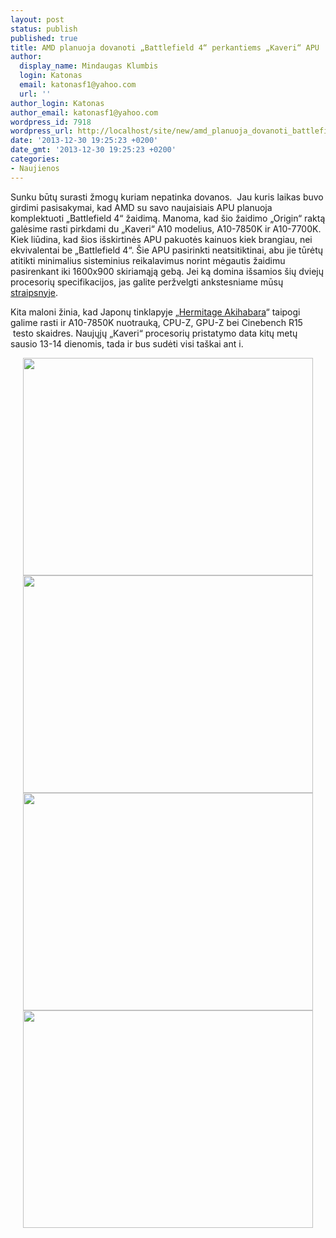 ```yaml
---
layout: post
status: publish
published: true
title: AMD planuoja dovanoti „Battlefield 4“ perkantiems „Kaveri“ APU
author:
  display_name: Mindaugas Klumbis
  login: Katonas
  email: katonasf1@yahoo.com
  url: ''
author_login: Katonas
author_email: katonasf1@yahoo.com
wordpress_id: 7918
wordpress_url: http://localhost/site/new/amd_planuoja_dovanoti_battlefield_4_perkantiems_kaveri_apu/
date: '2013-12-30 19:25:23 +0200'
date_gmt: '2013-12-30 19:25:23 +0200'
categories:
- Naujienos
---
```

<p>
	Sunku būtų surasti žmogų kuriam nepatinka dovanos. &nbsp;Jau kuris laikas buvo girdimi pasisakymai, kad AMD su savo naujaisiais APU planuoja komplektuoti &bdquo;Battlefield 4&ldquo; žaidimą. Manoma, kad &scaron;io žaidimo &bdquo;Origin&ldquo; raktą galėsime rasti pirkdami du &bdquo;Kaveri&ldquo; A10 modelius, A10-7850K ir A10-7700K. Kiek liūdina, kad &scaron;ios i&scaron;skirtinės APU pakuotės kainuos kiek brangiau, nei ekvivalentai be &bdquo;Battlefield 4&ldquo;. &Scaron;ie APU pasirinkti neatsitiktinai, abu jie tūrėtų atitikti minimalius sisteminius reikalavimus norint mėgautis žaidimu pasirenkant iki 1600x900 skiriamąją gebą. Jei ką domina i&scaron;samios &scaron;ių dviejų procesorių specifikacijos, jas galite peržvelgti ankstesniame mūsų <u><a href="http://www.technews.lt/naujiena/n/a/paviesintos_oficialios_dvieju_sparciausiu_kaveri_apu_specifikacijos.html">straipsnyje</a></u>.</p>
<p>
	Kita maloni žinia, kad Japonų tinklapyje &bdquo;<u><a href="http://www.gdm.or.jp/voices/2013/1230/56219">Hermitage Akihabara</a></u>&ldquo; taipogi galime rasti ir A10-7850K nuotrauką, CPU-Z, GPU-Z bei Cinebench R15 &nbsp;testo skaidres. Naujųjų &bdquo;Kaveri&ldquo; procesorių pristatymo data kitų metų sausio 13-14 dienomis, tada ir bus sudėti visi ta&scaron;kai ant i.</p>
<p style="text-align: center;">
	<a href="http://technews.lt/userfiles/129a.jpg"><img alt="" src="http://technews.lt/userfiles/129a.jpg" style="width: 464px; height: 348px;" /></a><a href="http://technews.lt/userfiles/129d.jpg"><img alt="" src="http://technews.lt/userfiles/129d.jpg" style="width: 464px; height: 348px;" /></a><a href="http://technews.lt/userfiles/129c.jpg"><img alt="" src="http://technews.lt/userfiles/129c.jpg" style="width: 464px; height: 348px;" /></a><a href="http://technews.lt/userfiles/129b.jpg"><img alt="" src="http://technews.lt/userfiles/129b.jpg" style="width: 464px; height: 348px;" /></a></p>
